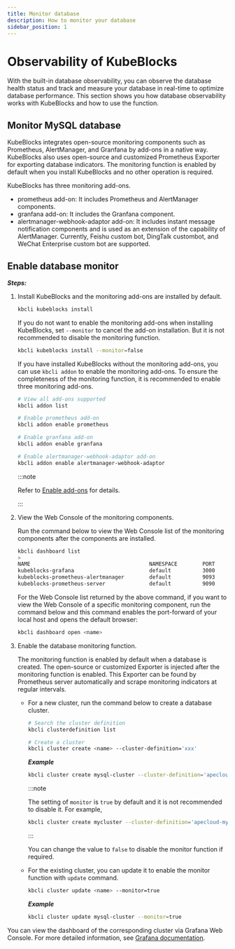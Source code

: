 ```yaml
---
title: Monitor database
description: How to monitor your database
sidebar_position: 1
---
```


# Observability of KubeBlocks
With the built-in database observability, you can observe the database health status and track and measure your database in real-time to optimize database performance. This section shows you how database observability works with KubeBlocks and how to use the function.

## Monitor MySQL database 

KubeBlocks integrates open-source monitoring components such as Prometheus, AlertManager, and Granfana by add-ons in a native way. KubeBlocks also uses open-source and customized Prometheus Exporter for exporting database indicators. The monitoring function is enabled by default when you install KubeBlocks and no other operation is required.

KubeBlocks has three monitoring add-ons.

* prometheus add-on: It includes Prometheus and AlertManager components.
* granfana add-on: It includes the Granfana component.
* alertmanager-webhook-adaptor add-on: It includes instant message notification components and is used as an extension of the capability of AlertManager. Currently, Feishu custom bot, DingTalk custombot, and WeChat Enterprise custom bot are supported.

## Enable database monitor

***Steps:***

1. Install KubeBlocks and the monitoring add-ons are installed by default.
    
    ```bash
    kbcli kubeblocks install
    ```

    If you do not want to enable the monitoring add-ons when installing KubeBlocks, set `--monitor` to cancel the add-on installation. But it is not recommended to disable the monitoring function.

    ```bash
    kbcli kubeblocks install --monitor=false
    ```
    
    If you have installed KubeBlocks without the monitoring add-ons, you can use `kbcli addon` to enable the monitoring add-ons. To ensure the completeness of the monitoring function, it is recommended to enable three monitoring add-ons. 

    ```bash
    # View all add-ons supported
    kbcli addon list

    # Enable prometheus add-on
    kbcli addon enable prometheus

    # Enable granfana add-on
    kbcli addon enable granfana

    # Enable alertmanager-webhook-adaptor add-on
    kbcli addon enable alertmanager-webhook-adaptor
    ```

    :::note

    Refer to [Enable add-ons](./../../installation/enable-add-ons.md) for details.

    :::

2. View the Web Console of the monitoring components.
   
    Run the command below to view the Web Console list of the monitoring components after the components are installed.
    ```bash
    kbcli dashboard list
    >
    NAME                                      NAMESPACE        PORT        CREATED-TIME
    kubeblocks-grafana                        default          3000        Jan 13,2023 10:53 UTC+0800
    kubeblocks-prometheus-alertmanager        default          9093        Jan 13,2023 10:53 UTC+0800
    kubeblocks-prometheus-server              default          9090        Jan 13,2023 10:53 UTC+0800
    ```
    For the Web Console list returned by the above command, if you want to view the Web Console of a specific monitoring component, run the command below and this command enables the port-forward of your local host and opens the default browser:
    ```bash
    kbcli dashboard open <name>
    ```
3. Enable the database monitoring function.
   
    The monitoring function is enabled by default when a database is created. The open-source or customized Exporter is injected after the monitoring function is enabled. This Exporter can be found by Prometheus server automatically and scrape monitoring indicators at regular intervals. 
   - For a new cluster, run the command below to create a database cluster.
       ```bash
       # Search the cluster definition
       kbcli clusterdefinition list 

       # Create a cluster
       kbcli cluster create <name> --cluster-definition='xxx'
       ```

       ***Example***

       ```bash
       kbcli cluster create mysql-cluster --cluster-definition='apecloud-mysql'
       ```

       :::note

       The setting of `monitor` is `true` by default and it is not recommended to disable it. For example,
       ```bash
       kbcli cluster create mycluster --cluster-definition='apecloud-mysql' --monitor=false
       ```
      
       :::
      
       You can change the value to `false` to disable the monitor function if required.
   - For the existing cluster, you can update it to enable the monitor function with `update` command.
       ```bash
       kbcli cluster update <name> --monitor=true
       ```

       ***Example***

       ```bash
       kbcli cluster update mysql-cluster --monitor=true
       ```

You can view the dashboard of the corresponding cluster via Grafana Web Console. For more detailed information, see [Grafana documentation](https://grafana.com/docs/grafana/latest/dashboards/).